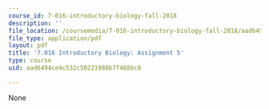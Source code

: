 ```yaml
---
course_id: 7-016-introductory-biology-fall-2018
description: ''
file_location: /coursemedia/7-016-introductory-biology-fall-2018/aad6494ce4c532c50221988b7f468bc8_MIT7_016F18PS5.pdf
file_type: application/pdf
layout: pdf
title: '7.016 Introductory Biology: Assignment 5'
type: course
uid: aad6494ce4c532c50221988b7f468bc8

---
```

None